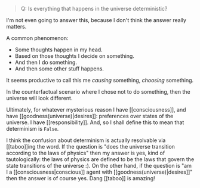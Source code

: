 > Q: Is everything that happens in the universe deterministic?

I'm not even going to answer this, because I don't think the answer really matters. 

A common phenomenon:
- Some thoughts happen in my head. 
- Based on those thoughts I decide on something.
- And then I do something.
- And then some other stuff happens. 

It seems productive to call this me *causing* something, *choosing* something. 

In the counterfactual scenario where I chose not to do something, then the universe will look different. 

Ultimately, for whatever mysterious reason I have [[consciousness]], and have [[goodness(universe)|desires]]: preferences over states of the universe. I have [[responsibility]].
And, so I shall define this to mean that determinism is `False`. 

I think the confusion about determinism is actually resolvable via [[taboo]]ing the word. 
If the question is "does the universe transition according to the laws of physics" then my answer is yes, kind of tautologically: the laws of physics are defined to be the laws that govern the state transitions of the universe :).
On the other hand, if the question is "am I a [[consciousness|conscious]] agent with [[goodness(universe)|desires]]" then the answer is of course yes. 
Dang [[taboo]] is amazing!